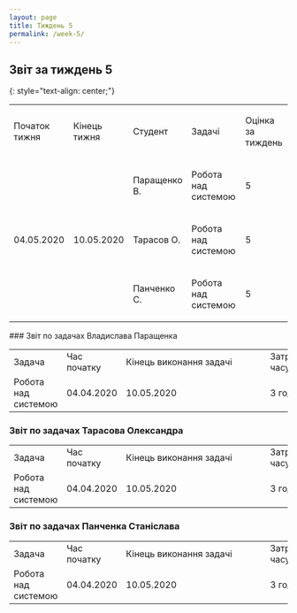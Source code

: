 ```yaml
---
layout: page
title: Тиждень 5
permalink: /week-5/
---
```


## Звіт за тиждень 5
{: style="text-align: center;"}
<table class="c3">
    <tbody>
        <tr class="c0">
            <td class="c5" colspan="1" rowspan="1">
                <p class="c7"><span class="c4">Початок тижня</span></p>
            </td>
            <td class="c5" colspan="1" rowspan="1">
                <p class="c7"><span class="c4">Кінець тижня</span></p>
            </td>
            <td class="c5" colspan="1" rowspan="1">
                <p class="c7"><span class="c8 c4">Студент</span></p>
            </td>
            <td class="c5" colspan="1" rowspan="1">
                <p class="c7"><span class="c8 c4">Задачі</span></p>
            </td>
            <td class="c5" colspan="1" rowspan="1">
                <p class="c7"><span class="c4 c8">Оцінка за тиждень </span></p>
            </td>
        </tr>
        <tr class="c0">
            <td class="c5" colspan="1" rowspan="3">
                <p class="c9"><span class="c10">04.05.2020</span></p>
            </td>
            <td class="c5" colspan="1" rowspan="3">
                <p class="c9"><span class="c10">10.05.2020</span></p>
            </td>
            <td class="c5" colspan="1" rowspan="1">
                <p class="c7"><span class="c6">Паращенко В.</span></p>
            </td>
            <td class="c5" colspan="1" rowspan="1">
                <p class="c7"><span class="c6">Робота над системою</span></p>
            </td>
            <td class="c5" colspan="1" rowspan="1">
                <p class="c7"><span class="c6">5</span></p>
            </td>
        </tr>
        <tr class="c0">
            <td class="c5" colspan="1" rowspan="1">
                <p class="c7"><span class="c6">Тарасов О.</span></p>
            </td>
            <td class="c5" colspan="1" rowspan="1">
                <p class="c1"><span class="c6">Робота над системою</span></p>
            </td>
            <td class="c5" colspan="1" rowspan="1">
                <p class="c1"><span class="c6">5</span></p>
            </td>
        </tr>
        <tr class="c0">
            <td class="c5" colspan="1" rowspan="1">
                <p class="c7"><span class="c6">Панченко С.</span></p>
            </td>
            <td class="c5" colspan="1" rowspan="1">
                <p class="c1"><span class="c6">Робота над системою</span></p>
            </td>
            <td class="c5" colspan="1" rowspan="1">
                <p class="c1"><span class="c6">5</span></p>
            </td>
        </tr>
    </tbody>
</table>
### Звіт по задачах Владислава Паращенка

 <table class="waffle" cellspacing="0" cellpadding="0">
     <tbody>
         <tr style="height:20px;">
             <td class="s0" dir="ltr">Задача</td>
             <td class="s0" dir="ltr">Час початку</td>
             <td class="s0 softmerge" dir="ltr">
                 <div class="softmerge-inner" style="width: 245px; left: -1px;">Кінець виконання задачі</div>
             </td>
             <td class="s0" dir="ltr">Затрачено часу</td>
         </tr>
          <tr>
            <td class="s2" dir="ltr">Робота над системою</td>
            <td class="s3" dir="ltr">04.04.2020</td>
            <td class="s3" dir="ltr">10.05.2020</td>
            <td class="s2" dir="ltr">3 години</td>
          </tr>
     </tbody>
 </table>
      
### Звіт по задачах Тарасова Олександра

 <table class="waffle" cellspacing="0" cellpadding="0">
     <tbody>
         <tr style="height:20px;">
             <td class="s0" dir="ltr">Задача</td>
             <td class="s0" dir="ltr">Час початку</td>
             <td class="s0 softmerge" dir="ltr">
                 <div class="softmerge-inner" style="width: 245px; left: -1px;">Кінець виконання задачі</div>
             </td>
             <td class="s0" dir="ltr">Затрачено часу</td>
         </tr>
         <tr>
            <td class="s2" dir="ltr">Робота над системою</td>
            <td class="s3" dir="ltr">04.04.2020</td>
            <td class="s3" dir="ltr">10.05.2020</td>
            <td class="s2" dir="ltr">3 години</td>
         </tr>
     </tbody>
 </table>
  
### Звіт по задачах Панченка Станіслава

<table class="waffle" cellspacing="0" cellpadding="0">
    <tbody>
        <tr style="height:20px;">
            <td class="s0" dir="ltr">Задача</td>
            <td class="s0" dir="ltr">Час початку</td>
            <td class="s0 softmerge" dir="ltr">
                <div class="softmerge-inner" style="width: 245px; left: -1px;">Кінець виконання задачі</div>
            </td>
            <td class="s0" dir="ltr">Затрачено часу</td>
        </tr>
        <tr>
                 <td class="s2" dir="ltr">Робота над системою</td>
                 <td class="s3" dir="ltr">04.04.2020</td>
                 <td class="s3" dir="ltr">10.05.2020</td>
                 <td class="s2" dir="ltr">3 години</td>
        </tr>
    </tbody>
</table>
